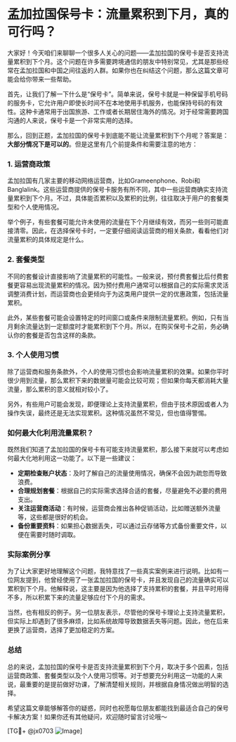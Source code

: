# 孟加拉国保号卡：流量累积到下月，真的可行吗？

大家好！今天咱们来聊聊一个很多人关心的问题——孟加拉国的保号卡是否支持流量累积到下个月。这个问题在许多需要跨境通信的朋友中特别常见，尤其是那些经常在孟加拉国和中国之间往返的人群。如果你也在纠结这个问题，那么这篇文章可能会给你带来一些帮助。

首先，让我们了解一下什么是“保号卡”。简单来说，保号卡就是一种保留手机号码的服务卡，它允许用户即使长时间不在本地使用手机服务，也能保持号码的有效性。这种卡通常用于出国旅游、工作或者长期居住海外的情况。对于经常需要跨国沟通的人来说，保号卡是一个非常实用的选择。

那么，回到正题，孟加拉国的保号卡到底能不能让流量累积到下个月呢？答案是：**大部分情况下是可以的**。但是这里有几个前提条件和需要注意的地方：

### 1. **运营商政策**
孟加拉国有几家主要的移动网络运营商，比如Grameenphone、Robi和Banglalink。这些运营商提供的保号卡服务有所不同，其中一些运营商确实支持流量累积到下个月。不过，具体能否累积以及累积的比例，往往取决于用户的套餐类型和个人使用情况。

举个例子，有些套餐可能允许未使用的流量在下个月继续有效，而另一些则可能直接清零。因此，在选择保号卡时，一定要仔细阅读运营商的相关条款，看看他们对流量累积的具体规定是什么。

### 2. **套餐类型**
不同的套餐设计直接影响了流量累积的可能性。一般来说，预付费套餐比后付费套餐更容易出现流量累积的情况。因为预付费用户通常可以根据自己的实际需求灵活调整消费计划，而运营商也会更倾向于为这类用户提供一定的优惠政策，包括流量累积。

此外，某些套餐可能会设置特定的时间窗口或条件来限制流量累积。例如，只有当月剩余流量达到一定额度时才能累积到下个月。所以，在购买保号卡之前，务必确认你的套餐是否包含这样的条款。

### 3. **个人使用习惯**
除了运营商和服务条款外，个人的使用习惯也会影响流量累积的效果。如果你平时很少用到流量，那么累积下来的数据量可能会比较可观；但如果你每天都消耗大量流量，那么累积的意义就相对较小了。

另外，有些用户可能会发现，即便理论上支持流量累积，但由于技术原因或者人为操作失误，最终还是无法实现累积。这种情况虽然不常见，但也值得警惕。

### 如何最大化利用流量累积？
既然我们知道了孟加拉国的保号卡有可能支持流量累积，那么接下来就可以考虑如何最大化地利用这一功能了。以下是一些建议：

- **定期检查账户状态**：及时了解自己的流量使用情况，确保不会因为疏忽而导致浪费。
- **合理规划套餐**：根据自己的实际需求选择合适的套餐，尽量避免不必要的费用支出。
- **关注运营商活动**：有时候，运营商会推出各种促销活动，比如赠送额外流量等，这些都是很好的机会。
- **备份重要资料**：如果担心数据丢失，可以通过云存储等方式备份重要文件，以便在需要时随时调取。

### 实际案例分享
为了让大家更好地理解这个问题，我特意找了一些真实案例来进行说明。比如有一位网友提到，他曾经使用了一张孟加拉国的保号卡，并且发现自己的流量确实可以累积到下个月。他解释说，这主要是因为他选择了支持累积的套餐，并且平时用得不多，所以积累下来的流量足够应付下个月的需求。

当然，也有相反的例子。另一位朋友表示，尽管他的保号卡理论上支持流量累积，但实际上却遇到了很多麻烦，比如系统故障导致数据丢失等问题。因此，他在后来更换了运营商，选择了更加稳定的方案。

### 总结
总的来说，孟加拉国的保号卡是否支持流量累积到下个月，取决于多个因素，包括运营商政策、套餐类型以及个人使用习惯等。对于想要充分利用这一功能的人来说，最重要的是提前做好功课，了解清楚相关规则，并根据自身情况做出明智的选择。

希望这篇文章能够解答你的疑惑，同时也祝愿每位朋友都能找到最适合自己的保号卡解决方案！如果你还有其他疑问，欢迎随时留言讨论哦～

[TG💪+ @jx0703 ![Image](https://github.com/user-attachments/assets/dbca1d08-cadb-493c-b0ec-ad6f7a83f270)]